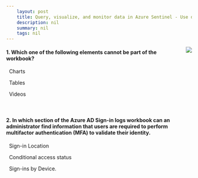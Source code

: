 ```yaml
---
    layout: post
    title: Query, visualize, and monitor data in Azure Sentinel - Use default Azure Sentinel Workbooks
    description: nil
    summary: nil
    tags: nil
---
```



 <a target="_blank" href="https://docs.microsoft.com/en-us/learn/modules/query-data-sentinel/5-workbooks/"><i class="fas fa-external-link-alt"></i> </a>
 <img align="right" src="https://docs.microsoft.com/en-us/learn/achievements/query-data-sentinel.svg">
####  1. Which one of the following elements cannot be part of the workbook?


<i class='far fa-square'></i> &nbsp;&nbsp;Charts

<i class='far fa-square'></i> &nbsp;&nbsp;Tables

<i class='fas fa-check-square' style='color: Dodgerblue;'></i> &nbsp;&nbsp;Videos
<br />
<br />
<br />

####  2. In which section of the Azure AD Sign-in logs workbook can an administrator find information that users are required to perform multifactor authentication (MFA) to validate their identity.


<i class='far fa-square'></i> &nbsp;&nbsp;Sign-in Location

<i class='fas fa-check-square' style='color: Dodgerblue;'></i> &nbsp;&nbsp;Conditional access status

<i class='far fa-square'></i> &nbsp;&nbsp;Sign-ins by Device.
<br />
<br />
<br />
